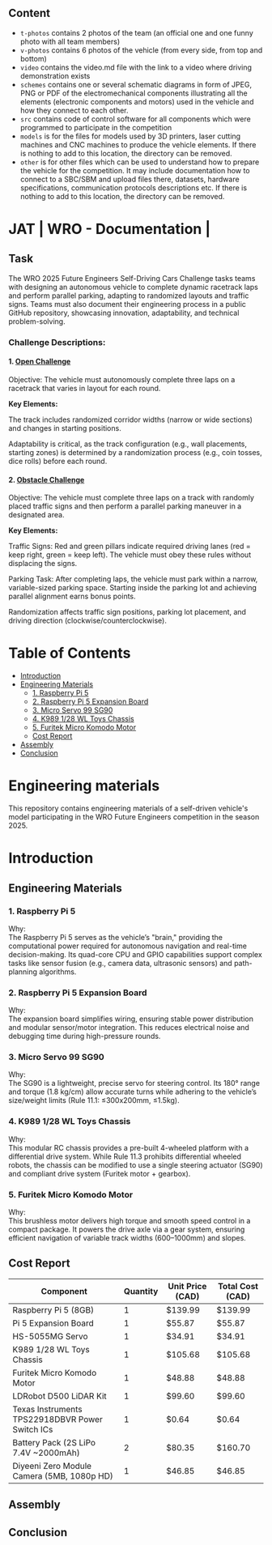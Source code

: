 
## Content

* `t-photos` contains 2 photos of the team (an official one and one funny photo with all team members)
* `v-photos` contains 6 photos of the vehicle (from every side, from top and bottom)
* `video` contains the video.md file with the link to a video where driving demonstration exists
* `schemes` contains one or several schematic diagrams in form of JPEG, PNG or PDF of the electromechanical components illustrating all the elements (electronic components and motors) used in the vehicle and how they connect to each other.
* `src` contains code of control software for all components which were programmed to participate in the competition
* `models` is for the files for models used by 3D printers, laser cutting machines and CNC machines to produce the vehicle elements. If there is nothing to add to this location, the directory can be removed.
* `other` is for other files which can be used to understand how to prepare the vehicle for the competition. It may include documentation how to connect to a SBC/SBM and upload files there, datasets, hardware specifications, communication protocols descriptions etc. If there is nothing to add to this location, the directory can be removed.

# JAT | WRO \- Documentation |

## Task

The WRO 2025 Future Engineers Self-Driving Cars Challenge tasks teams with designing an autonomous vehicle to complete dynamic racetrack laps and perform parallel parking, adapting to randomized layouts and traffic signs. Teams must also document their engineering process in a public GitHub repository, showcasing innovation, adaptability, and technical problem-solving.

### Challenge Descriptions:

#### 1\. [Open Challenge](OpenChallenge)

Objective: The vehicle must autonomously complete three laps on a racetrack that varies in layout for each round.

**Key Elements:**

The track includes randomized corridor widths (narrow or wide sections) and changes in starting positions.

Adaptability is critical, as the track configuration (e.g., wall placements, starting zones) is determined by a randomization process (e.g., coin tosses, dice rolls) before each round.

#### 2\. [Obstacle Challenge]()

Objective: The vehicle must complete three laps on a track with randomly placed traffic signs and then perform a parallel parking maneuver in a designated area.

**Key Elements:**

Traffic Signs: Red and green pillars indicate required driving lanes (red \= keep right, green \= keep left). The vehicle must obey these rules without displacing the signs.

Parking Task: After completing laps, the vehicle must park within a narrow, variable-sized parking space. Starting inside the parking lot and achieving parallel alignment earns bonus points.

Randomization affects traffic sign positions, parking lot placement, and driving direction (clockwise/counterclockwise).

# 























Table of Contents
=====
- [Introduction](#introduction)
- [Engineering Materials](#engineering-materials)
  - [1. Raspberry Pi 5](#1-raspberry-pi-5)
  - [2. Raspberry Pi 5 Expansion Board](#2-raspberry-pi-5-expansion-board)
  - [3. Micro Servo 99 SG90](#3-micro-servo-99-sg90)
  - [4. K989 1/28 WL Toys Chassis](#4-k989-128-wl-toys-chassis)
  - [5. Furitek Micro Komodo Motor](#5-furitek-micro-komodo-motor)
  - [Cost Report](https://github.com/Jayden-boop/WRO-2025/blob/main/README.md#cost-report)
- [Assembly](#assembly)
- [Conclusion](#conclusion)


Engineering materials
=====

This repository contains engineering materials of a self-driven vehicle's model participating in the WRO Future Engineers competition in the season 2025.




# Introduction

## Engineering Materials

### 1\. Raspberry Pi 5

Why:  
The Raspberry Pi 5 serves as the vehicle’s "brain," providing the computational power required for autonomous navigation and real-time decision-making. Its quad-core CPU and GPIO capabilities support complex tasks like sensor fusion (e.g., camera data, ultrasonic sensors) and path-planning algorithms.



### 2\. Raspberry Pi 5 Expansion Board

Why:  
The expansion board simplifies wiring, ensuring stable power distribution and modular sensor/motor integration. This reduces electrical noise and debugging time during high-pressure rounds.



### 3\. Micro Servo 99 SG90

Why:  
The SG90 is a lightweight, precise servo for steering control. Its 180° range and torque (1.8 kg/cm) allow accurate turns while adhering to the vehicle’s size/weight limits (Rule 11.1: ≤300x200mm, ≤1.5kg).


### 4\. K989 1/28 WL Toys Chassis

Why:  
This modular RC chassis provides a pre-built 4-wheeled platform with a differential drive system. While Rule 11.3 prohibits differential wheeled robots, the chassis can be modified to use a single steering actuator (SG90) and compliant drive system (Furitek motor \+ gearbox).



### 5\. Furitek Micro Komodo Motor

Why:  
This brushless motor delivers high torque and smooth speed control in a compact package. It powers the drive axle via a gear system, ensuring efficient navigation of variable track widths (600–1000mm) and slopes.






## Cost Report

| Component                                              | Quantity | Unit Price (CAD) | Total Cost (CAD) |
|--------------------------------------------------------|----------|------------------|------------------|
| Raspberry Pi 5 (8GB)                                   | 1        | $139.99          | $139.99          |
| Pi 5 Expansion Board                                   | 1        | $55.87           | $55.87           |
| HS-5055MG Servo                                        | 1        | $34.91           | $34.91           |
| K989 1/28 WL Toys Chassis                              | 1        | $105.68          | $105.68          |
| Furitek Micro Komodo Motor                             | 1        | $48.88           | $48.88           |
| LDRobot D500 LiDAR Kit                                 | 1        | $99.60           | $99.60           |
| Texas Instruments TPS22918DBVR Power Switch ICs        | 1        | $0.64            | $0.64            |
| Battery Pack (2S LiPo 7.4V ~2000mAh)                    | 2        | $80.35           | $160.70          |
| Diyeeni Zero Module Camera (5MB, 1080p HD)             | 1        | $46.85           | $46.85           |




## Assembly

## Conclusion


